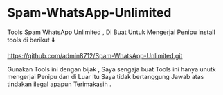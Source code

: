 # Spam-WhatsApp-Unlimited
Tools Spam WhatsApp Unlimited , Di Buat Untuk Mengerjai Penipu 
install tools di berikut ⬇️

https://github.com/admin8712/Spam-WhatsApp-Unlimited.git


Gunakan Tools ini dengan bijak , Saya sengaja buat Tools ini hanya unutk mengerjai Penipu dan di Luar itu Saya tidak bertanggung Jawab atas tindakan ilegal apapun Terimakasih .
